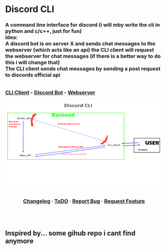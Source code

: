 <h1>Discord CLI</h1>
<h3>A command line interface for discord (i will mby write the cli in python and c/c++, just for fun)<br>
Idea:<br>
A discord bot is on server X and sends chat messages to the webserver (which acts like an api) the CLI client will request the webserver for chat messages (if there is a better way to do this i will change that)<br>
The CLI client sends chat messages by sending a post request to discords official api<br><br>

<a href="https://github.com/TerrificTable/Discord-CLI/tree/master/cli_client">CLI Client</a> - 
<a href="https://github.com/TerrificTable/Discord-CLI/tree/master/discord_bot">Discord Bot</a> - 
<a href="https://github.com/TerrificTable/Discord-CLI/tree/master/webserver">Webserver</a>

<img src="https://github.com/TerrificTable/Discord_CLI/blob/main/Discord_CLI_Idea.png"></h3>

<div class="links" align="center">
    <h3>
        <a href="https://github.com/TerrificTable/Discord-CLI/blob/main/Changelog.txt">Changelog</a>
        ·
        <a href="https://github.com/TerrificTable/Discord-CLI/blob/main/ToDo.md">ToDO</a>
        ·
        <a href="https://github.com/TerrificTable/Discord-CLI/issues">Report Bug</a>
        ·
        <a href="https://github.com/TerrificTable/Discord-CLI/issues">Request Feature</a>
    </h3>
</div>

<br><br>
<h2>Inspired by... some gihub repo i cant find anymore</h2>
